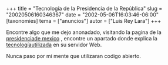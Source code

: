 +++
title = "Tecnología de la Presidencia de la República"
slug = "20020506160346367"
date = "2002-05-06T16:03:46-06:00"
[taxonomies]
tema = ["anuncios"]
autor = ["Luis Rey Lara"]
+++



Encontre algo que me dejo anonadado, visitando la pagina de la
[presidenciade mexico](http://www.presidencia.gob.mx) , encontre un
apartado donde explica la
[tecnologíautilizada](http://www.presidencia.gob.mx/?P=15) en su
servidor Web.

Nunca paso por mi mente que utilizaran codigo abierto.
 
 

